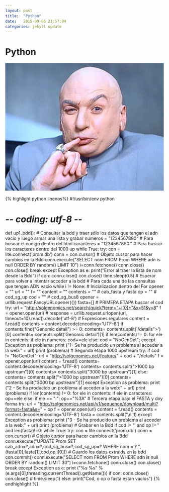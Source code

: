 ```yaml
---
layout: post
title:  "Python"
date:   2015-09-06 21:57:04
categories: jekyll update
---
```

# Python

![](/img/dr_evil.jpg)

{% highlight python linenos%}
#!/usr/bin/env python
# -*- coding: utf-8 -*-
def up1_bdd():
    # Consultar la bdd y traer sólo los datos que tengan el adn vacio y luego armar una lista y grabar
    numeros = "1234567890" # Para buscar el codigo dentro del html
    caracteres = "1234567890." # Para buscar los caracteres dentro del 1000 up
    while True:
        try: 
            con = lite.connect('prom.db')
            conn = con.cursor() # Objeto cursor para hacer cambios en la Bdd
            conn.execute("SELECT nom FROM Prom WHERE adn is null ORDER BY random() LIMIT 10")
            i=conn.fetchone()
            conn.close()
            con.close()
            break
        except Exception as e:
            print("Error al traer la lista de nom desde la Bdd")
            if con:
                conn.close()
                con.close()
            time.sleep(0.5) # Esperar para volver a intentar acceder a la bdd
    # Para cada una de las consultas que tengan ADN vacio
    while i != None:
        # Inicializacion dentro del For
        opener = ""
        url = ""
        f= ""
        content = ""
        contents = "" #  cab_fasta y fasta
        op = "" # cod_sg_up
        cod = "" # cod_sg_bus8
        opener = urllib.request.FancyURLopener({})
        fasta=[]
        # PRIMERA ETAPA buscar el cod
        try:
            url = "http://solgenomics.net/search/quick?term="+i[0]+"&x=51&y=8"
            f = opener.open(url)
            # response = urllib.request.urlopen(url, timeout=10).read().decode('utf-8')
            # Expresiones regulares
            content = f.read()
            contents = content.decode(encoding='UTF-8')
            if contents.find("Genomic detail") >= 0:
                contents= contents.split('/details">')[0]
                contents= contents.split('Genomic detail')[1]
                if len(contents) != 0:
                    for ele in contents:
                        if ele in numeros:
                            cod+=ele
            else:
                cod = "NoGenDet";
        except Exception as problema:
            print ("1- Se ha producido un problema al acceder a la web:" + url)
            print (problema)
        # Segunda etapa 1000 upstream
        try:
            if cod != "NoGenDet":
                url = "http://solgenomics.net/feature/" + cod + "/details"
                f = opener.open(url)
                content = f.read()
                contents= content.decode(encoding='UTF-8')
                contents= contents.split(">1000 bp upstream</option>")[0]
                contents= contents.split("3000 bp upstream</option>")[1]
            else:
                contents= contents.split(">1000 bp upstream</option>")[0]
                contents= contents.split("3000 bp upstream</option>")[1]
        except Exception as problema:
            print ("2 - Se ha producido un problema al acceder a la web:" + url)
            print (problema)
        if len(contents) != 0:
            for ele in contents:
                if ele in caracteres:
                    op+=ele
                else:
                    if ele == ":":
                        op+="%3A"
        # Tercera etapa bajo el FASTA y doy forma
        try:
            url = "http://solgenomics.net/api/v1/sequence/download/multi?format=fasta&s=" + op
            f = opener.open(url)
            content = f.read()
            contents = content.decode(encoding='UTF-8')
            fasta = contents.split('\n',1)
        except Exception as problema:
            print ("3 - Se ha producido un problema al acceder a la web:" + url)
            print (problema)
        # Grabar en la Bdd
        if cod != '' and op !='' and len(fasta)!=0:
            while True:
                try:
                    con = lite.connect('prom.db')
                    conn = con.cursor() # Objeto cursor para hacer cambios en la Bdd
                    conn.execute("UPDATE Prom SET cab_adn=?,adn=?,cod_sg_bus=?,cod_sg_up=? WHERE nom = ? ",(fasta[0],fasta[1],cod,op,i[0])) # Guardo los datos extraids en la bdd
                    con.commit()
                    conn.execute("SELECT nom FROM Prom WHERE adn is null ORDER BY random() LIMIT 30")
                    i=conn.fetchone()
                    conn.close()
                    con.close()
                    break
                except Exception as e:
                    print ("%s %s" % (e.args[0],threading.currentThread().getName()))
                    if con:
                        conn.close()
                        con.close()
                    # time.sleep(1)
        else:
            print("Cod, o op o fasta estan vacios")
{% endhighlight %}